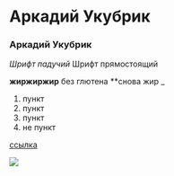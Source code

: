 # Аркадий Укубрик
### Аркадий Укубрик
*Шрифт падучий* 
Шрифт прямостоящий


**жиржиржир** без глютена 
**снова жир _ 

1. пункт
2. пункт
3. пункт
3. не пункт


[ссылка](https://www.google.ru/url?sa=t&rct=j&q=&esrc=s&source=web&cd=1&ved=0ahUKEwiaia7q2-PYAhVEhSwKHT_ABWYQFggpMAA&url=http%3A%2F%2Fwww.mam.paris.fr%2F&usg=AOvVaw1jmxePDXutaXCdEBqwaAwX "Музей")

![](https://encrypted-tbn0.gstatic.com/images?q=tbn:ANd9GcSJdDXJ6PzTe9ib98zWcefVBh2iB_twSRNkzyBqxtCFi3r9pqIn)
